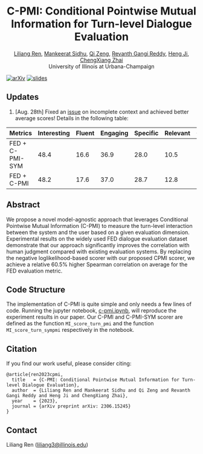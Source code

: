 <h1 align="center">C-PMI: Conditional Pointwise Mutual Information for Turn-level Dialogue Evaluation</h1>
<div align="center">
  <span class="author-block">
    <a href="https://renll.github.io/">Liliang Ren</a>,</span>
  <span class="author-block">
    <a href="https://mankeerat.github.io/">Mankeerat Sidhu</a>,</span>
  <span class="author-block">
    <a href="https://vickizeng.com/">Qi Zeng</a>,
  </span>
  <span class="author-block">
    <a href="https://gangiswag.github.io/">Revanth Gangi Reddy</a>,
  </span>
  <span class="author-block">
    <a href="https://blender.cs.illinois.edu/hengji.html">Heng Ji</a>,
  </span>
    <span class="author-block">
    <a href="http://czhai.cs.illinois.edu/">ChengXiang Zhai</a>
  </span>
</div>
<div align="center">
  <span class="author-block">University of Illinois at Urbana-Champaign</span>
</div>

[![arXiv](https://img.shields.io/badge/arXiv-2306.15245-brightgreen.svg?style=flat-square)](https://arxiv.org/abs/2306.15245)  [![slides](https://img.shields.io/badge/slides-blue)](https://drive.google.com/file/d/1ArAFG2MU0ek5bIqYiWUiJ4x3msieo04g/view?usp=sharing)  


## Updates
1. [Aug. 28th] Fixed an [issue](https://github.com/renll/C-PMI/issues/1) on incomplete context and achieved better average scores! Details in the following table:
   
| Metrics         | Interesting | Fluent | Engaging | Specific | Relevant | Correct | Appro. | Und.  | Avg. |
|-----------------|-------------|--------|----------|----------|----------|---------|--------|-------|------|
| FED + C-PMI-SYM | 48.4        | 16.6   | 36.9     | 28.0     | 10.5     | 14.8    | 17.9   | 10.7  | 23.0 |
| FED + C-PMI     | 48.2        | 17.6   | 37.0     | 28.7     | 12.8     | 17.6    | 18.1   | 11.1  | 23.9 |


## Abstract 

We propose a novel model-agnostic approach that
leverages Conditional Pointwise Mutual Information (C-PMI) to measure the turn-level interaction between the system and the user based
on a given evaluation dimension. Experimental
results on the widely used FED dialogue evaluation dataset demonstrate that our approach
significantly improves the correlation with human judgment compared with existing evaluation systems. By replacing the negative loglikelihood-based scorer with our proposed CPMI scorer, we achieve a relative 60.5% higher
Spearman correlation on average for the FED
evaluation metric. 

## Code Structure

The implementation of C-PMI is quite simple and only needs a few lines of code. Running the jupyter notebook, [c-pmi.ipynb](c-pmi.ipynb), will reproduce the experiment results in our paper. Our C-PMI and C-PMI-SYM scorer are defined as the function `MI_score_turn_pmi` and the function `MI_score_turn_sympmi` respectively in the notebook.




## Citation

If you find our work useful, please consider citing:
```
@article{ren2023cpmi,
  title   = {C-PMI: Conditional Pointwise Mutual Information for Turn-level Dialogue Evaluation},
  author  = {Liliang Ren and Mankeerat Sidhu and Qi Zeng and Revanth Gangi Reddy and Heng Ji and ChengXiang Zhai},
  year    = {2023},
  journal = {arXiv preprint arXiv: 2306.15245}
}
```

## Contact

Liliang Ren (liliang3@illinois.edu)
